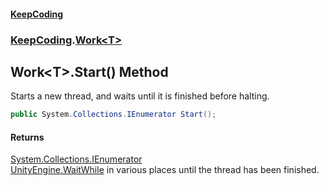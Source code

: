#### [KeepCoding](index.md 'index')
### [KeepCoding](KeepCoding.md 'KeepCoding').[Work&lt;T&gt;](Work_T_.md 'KeepCoding.Work&lt;T&gt;')
## Work&lt;T&gt;.Start() Method
Starts a new thread, and waits until it is finished before halting.  
```csharp
public System.Collections.IEnumerator Start();
```
#### Returns
[System.Collections.IEnumerator](https://docs.microsoft.com/en-us/dotnet/api/System.Collections.IEnumerator 'System.Collections.IEnumerator')  
[UnityEngine.WaitWhile](https://docs.microsoft.com/en-us/dotnet/api/UnityEngine.WaitWhile 'UnityEngine.WaitWhile') in various places until the thread has been finished.
